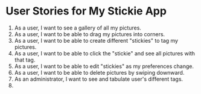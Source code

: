 # User Stories for My Stickie App

1. As a user, I want to see a gallery of all my pictures. 
2. As a user, I want to be able to drag my pictures into corners. 
3. As a user, I want to be able to create different "stickies" to tag my pictures.  
3. As a user, I want to be able to click the "stickie" and see all pictures with that tag.
4. As a user, I want to be able to edit "stickies" as my preferences change.
5. As a user, I want to be able to delete pictures by swiping downward.
6. As an administrator, I want to see and tabulate user's different tags.
7. 
